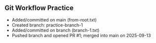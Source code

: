 ## Git Workflow Practice
- Added/committed on main (from-root.txt)
- Created branch: practice-branch-1
- Added/committed on branch (branch-1.txt)
- Pushed branch and opened PR #1; merged into main on 2025-09-13
